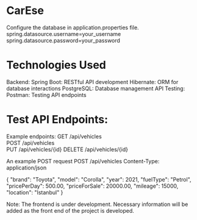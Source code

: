 # CarEse
 Configure the database in application.properties file.
 spring.datasource.username=your_username
spring.datasource.password=your_password
# Technologies Used
Backend:
Spring Boot: RESTful API development
Hibernate: ORM for database interactions
PostgreSQL: Database management
API Testing:
Postman: Testing API endpoints
# Test API Endpoints:
Example endpoints:
GET	/api/vehicles	
POST	/api/vehicles	
PUT	/api/vehicles/{id}
DELETE	/api/vehicles/{id}

An example POST request
POST /api/vehicles
Content-Type: application/json

{
    "brand": "Toyota",
    "model": "Corolla",
    "year": 2021,
    "fuelType": "Petrol",
    "pricePerDay": 500.00,
    "priceForSale": 20000.00,
    "mileage": 15000,
    "location": "Istanbul"
}

Note: The frontend is under development. Necessary information will be added as the front end of the project is developed.
